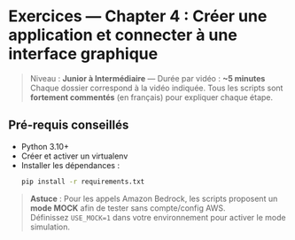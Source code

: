 # Exercices — Chapter 4 : Créer une application et connecter à une interface graphique

> Niveau : **Junior à Intermédiaire** — Durée par vidéo : **~5 minutes**  
Chaque dossier correspond à la vidéo indiquée. Tous les scripts sont **fortement commentés** (en français) pour expliquer chaque étape.

## Pré-requis conseillés
- Python 3.10+
- Créer et activer un virtualenv
- Installer les dépendances :
  ```bash
  pip install -r requirements.txt
  ```

> **Astuce** : Pour les appels Amazon Bedrock, les scripts proposent un **mode MOCK** afin de tester sans compte/config AWS.  
Définissez `USE_MOCK=1` dans votre environnement pour activer le mode simulation.
